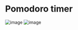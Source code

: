 # Pomodoro timer 
![image](https://github.com/vitorbelluzzo/pomodoro-timer/assets/99994203/2e64febb-5b70-4972-82b1-0e493607d49a)
![image](https://github.com/vitorbelluzzo/pomodoro-timer/assets/99994203/6aa0024d-2ca2-44ae-b70d-e6517d0941cc)

